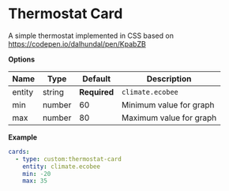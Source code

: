 # Thermostat Card

A simple thermostat implemented in CSS based on https://codepen.io/dalhundal/pen/KpabZB

**Options**

| Name | Type | Default | Description
| ---- | ---- | ------- | -----------
| entity | string | **Required** | `climate.ecobee`
| min | number | 60 | Minimum value for graph
| max | number | 80 | Maximum value for graph

**Example**

```yaml
cards:
  - type: custom:thermostat-card
    entity: climate.ecobee
    min: -20
    max: 35
```

